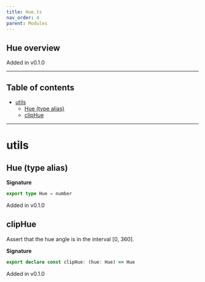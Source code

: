 ```yaml
---
title: Hue.ts
nav_order: 4
parent: Modules
---
```


## Hue overview

Added in v0.1.0

---

<h2 class="text-delta">Table of contents</h2>

- [utils](#utils)
  - [Hue (type alias)](#hue-type-alias)
  - [clipHue](#cliphue)

---

# utils

## Hue (type alias)

**Signature**

```ts
export type Hue = number
```

Added in v0.1.0

## clipHue

Assert that the hue angle is in the interval [0, 360].

**Signature**

```ts
export declare const clipHue: (hue: Hue) => Hue
```

Added in v0.1.0

